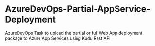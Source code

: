 # AzureDevOps-Partial-AppService-Deployment
AzureDevOps Task to upload the partial or full Web App deployment package to Azure App Services using Kudu Rest API
